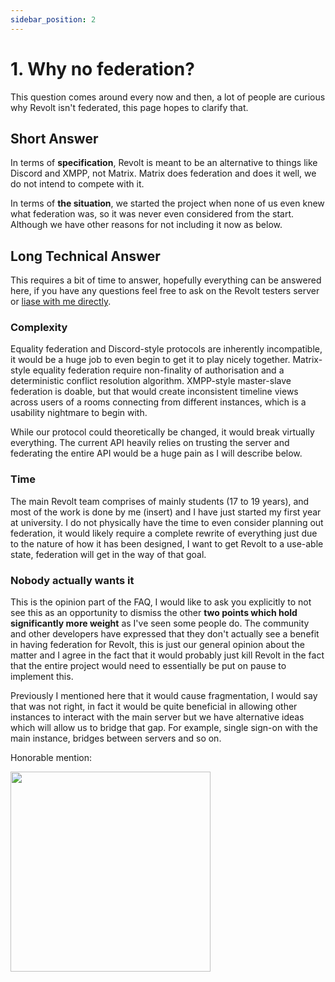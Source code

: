 ```yaml
---
sidebar_position: 2
---
```


# 1. Why no federation?

This question comes around every now and then, a lot of people are curious why Revolt isn't federated, this page hopes to clarify that.

## Short Answer

In terms of **specification**, Revolt is meant to be an alternative to things like Discord and XMPP, not Matrix. Matrix does federation and does it well, we do not intend to compete with it.

In terms of **the situation**, we started the project when none of us even knew what federation was, so it was never even considered from the start. Although we have other reasons for not including it now as below.

## Long Technical Answer

This requires a bit of time to answer, hopefully everything can be answered here, if you have any questions feel free to ask on the Revolt testers server or [liase with me directly](https://insrt.uk).

### Complexity

Equality federation and Discord-style protocols are inherently incompatible, it would be a huge job to even begin to get it to play nicely together. Matrix-style equality federation require non-finality of authorisation and a deterministic conflict resolution algorithm. XMPP-style master-slave federation is doable, but that would create inconsistent timeline views across users of a rooms connecting from different instances, which is a usability nightmare to begin with.

While our protocol could theoretically be changed, it would break virtually everything. The current API heavily relies on trusting the server and federating the entire API would be a huge pain as I will describe below.

### Time

The main Revolt team comprises of mainly students (17 to 19 years), and most of the work is done by me (insert) and I have just started my first year at university. I do not physically have the time to even consider planning out federation, it would likely require a complete rewrite of everything just due to the nature of how it has been designed, I want to get Revolt to a use-able state, federation will get in the way of that goal.

### Nobody actually wants it

This is the opinion part of the FAQ, I would like to ask you explicitly to not see this as an opportunity to dismiss the other **two points which hold significantly more weight** as I've seen some people do. The community and other developers have expressed that they don't actually see a benefit in having federation for Revolt, this is just our general opinion about the matter and I agree in the fact that it would probably just kill Revolt in the fact that the entire project would need to essentially be put on pause to implement this.

Previously I mentioned here that it would cause fragmentation, I would say that was not right, in fact it would be quite beneficial in allowing other instances to interact with the main server but we have alternative ideas which will allow us to bridge that gap. For example, single sign-on with the main instance, bridges between servers and so on.

Honorable mention:

<img src="https://autumn.revolt.chat/attachments/7mYMu8Rj0xvO0-xBwKFNgKW1a7NP82SIGq2GDI55m6/image.png" width="320" />
